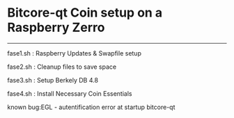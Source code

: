 # Bitcore-qt Coin setup on a Raspberry Zerro
-----------------------------------------------------------

fase1.sh : Raspberry Updates & Swapfile setup

fase2.sh : Cleanup files to save space

fase3.sh : Setup Berkely DB 4.8

fase4.sh : Install Necessary Coin Essentials


known bug:EGL - autentification error at startup bitcore-qt


